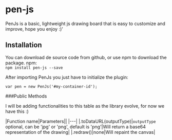 # pen-js

PenJs is a basic, lightweight js drawing board that is easy to customize
and improve, hope you enjoy :)'

## Installation

You can download de source code from github, or use npm to download the package.
npm:<br>
<code>npm install pen-js --save</code>

After importing PenJs you just have to initialize the plugin:

<code>var pen = new PenJs('#my-container-id');</code>

###Public Methods

I will be adding functionalities to this table as the library evolve, for now we have this :)

|Function name|Parameters||
|---|
|.toDataURL(outputType)|<code>outputType</code> optional, can be 'jpg' or 'png', default is 'png'|Will return a base64 representation of the drawing|
|.redraw()|none|Will repaint the canvas|